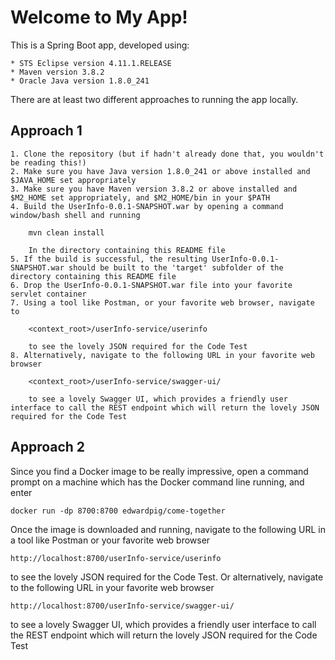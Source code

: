 # Welcome to My App!

This is a Spring Boot app, developed using:

	* STS Eclipse version 4.11.1.RELEASE
	* Maven version 3.8.2
	* Oracle Java version 1.8.0_241

There are at least two different approaches to running the app locally.

## Approach 1

	1. Clone the repository (but if hadn't already done that, you wouldn't be reading this!)
	2. Make sure you have Java version 1.8.0_241 or above installed and $JAVA_HOME set appropriately
	3. Make sure you have Maven version 3.8.2 or above installed and $M2_HOME set appropriately, and $M2_HOME/bin in your $PATH
	4. Build the UserInfo-0.0.1-SNAPSHOT.war by opening a command window/bash shell and running
	
		mvn clean install
		
		In the directory containing this README file
	5. If the build is successful, the resulting UserInfo-0.0.1-SNAPSHOT.war should be built to the 'target' subfolder of the directory containing this README file
	6. Drop the UserInfo-0.0.1-SNAPSHOT.war file into your favorite servlet container
	7. Using a tool like Postman, or your favorite web browser, navigate to
	
		<context_root>/userInfo-service/userinfo
		
		to see the lovely JSON required for the Code Test
	8. Alternatively, navigate to the following URL in your favorite web browser
	
		<context_root>/userInfo-service/swagger-ui/
		
		to see a lovely Swagger UI, which provides a friendly user interface to call the REST endpoint which will return the lovely JSON required for the Code Test
		
## Approach 2

Since you find a Docker image to be really impressive, open a command prompt on a machine which has the Docker command line running, and enter

	docker run -dp 8700:8700 edwardpig/come-together
	
Once the image is downloaded and running, navigate to the following URL in a tool like Postman or your favorite web browser

	http://localhost:8700/userInfo-service/userinfo
	
to see the lovely JSON required for the Code Test.  Or alternatively, navigate to the following URL in your favorite web browser

	http://localhost:8700/userInfo-service/swagger-ui/
	
to see a lovely Swagger UI, which provides a friendly user interface to call the REST endpoint which will return the lovely JSON required for the Code Test